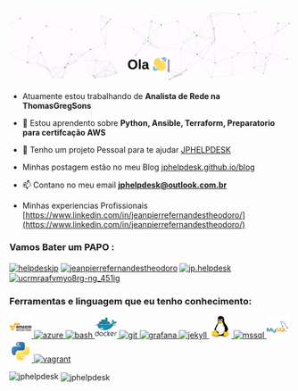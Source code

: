 
<p align="center">
  <img src="https://github.com/jphelpdesk/jphelpdesk/blob/master/assets/github.gif" alt="Oi, eu sou a Jean Pierre">
</p>

<!--
<h1 align="center">Ola 👋, Sou Jean Pierre</h1>
<h3 align="center">Profissional de Infraestrura e futuro Devops Enginner</h3>
-->

- Atuamente estou trabalhando de **Analista de Rede na ThomasGregSons**

- 🌱 Estou aprendento sobre **Python, Ansible, Terraform, Preparatorio para certifcação AWS**

- 🤝 Tenho um projeto Pessoal para te ajudar [JPHELPDESK](https://jphelpdesk.github.io/)

- Minhas postagem estão no meu Blog [jphelpdesk.github.io/blog](jphelpdesk.github.io/blog)

- 📫 Contano no meu email **jphelpdesk@outlook.com.br**

- Minhas experiencias Profissionais [https://www.linkedin.com/in/jeanpierrefernandestheodoro/](https://www.linkedin.com/in/jeanpierrefernandestheodoro/)

<h3 align="left">Vamos Bater um PAPO :</h3>
<p align="left">
<a href="https://twitter.com/helpdeskjp" target="blank"><img align="center" src="https://raw.githubusercontent.com/rahuldkjain/github-profile-readme-generator/master/src/images/icons/Social/twitter.svg" alt="helpdeskjp" height="30" width="40" /></a>
<a href="https://linkedin.com/in/jeanpierrefernandestheodoro" target="blank"><img align="center" src="https://raw.githubusercontent.com/rahuldkjain/github-profile-readme-generator/master/src/images/icons/Social/linked-in-alt.svg" alt="jeanpierrefernandestheodoro" height="30" width="40" /></a>
<a href="https://instagram.com/jp.helpdesk" target="blank"><img align="center" src="https://raw.githubusercontent.com/rahuldkjain/github-profile-readme-generator/master/src/images/icons/Social/instagram.svg" alt="jp.helpdesk" height="30" width="40" /></a>
<a href="https://www.youtube.com/c/ucrmraafvmyo8rg-ng_451ig" target="blank"><img align="center" src="https://raw.githubusercontent.com/rahuldkjain/github-profile-readme-generator/master/src/images/icons/Social/youtube.svg" alt="ucrmraafvmyo8rg-ng_451ig" height="30" width="40" /></a>
</p>

<h3 align="left">Ferramentas e linguagem que eu tenho conhecimento:</h3>
<p align="left"> <a href="https://aws.amazon.com" target="_blank" rel="noreferrer"> <img src="https://raw.githubusercontent.com/devicons/devicon/master/icons/amazonwebservices/amazonwebservices-original-wordmark.svg" alt="aws" width="40" height="40"/> </a> <a href="https://azure.microsoft.com/en-in/" target="_blank" rel="noreferrer"> <img src="https://www.vectorlogo.zone/logos/microsoft_azure/microsoft_azure-icon.svg" alt="azure" width="40" height="40"/> </a> <a href="https://www.gnu.org/software/bash/" target="_blank" rel="noreferrer"> <img src="https://www.vectorlogo.zone/logos/gnu_bash/gnu_bash-icon.svg" alt="bash" width="40" height="40"/> </a> <a href="https://www.docker.com/" target="_blank" rel="noreferrer"> <img src="https://raw.githubusercontent.com/devicons/devicon/master/icons/docker/docker-original-wordmark.svg" alt="docker" width="40" height="40"/> </a> <a href="https://git-scm.com/" target="_blank" rel="noreferrer"> <img src="https://www.vectorlogo.zone/logos/git-scm/git-scm-icon.svg" alt="git" width="40" height="40"/> </a> <a href="https://grafana.com" target="_blank" rel="noreferrer"> <img src="https://www.vectorlogo.zone/logos/grafana/grafana-icon.svg" alt="grafana" width="40" height="40"/> </a> <a href="https://jekyllrb.com/" target="_blank" rel="noreferrer"> <img src="https://www.vectorlogo.zone/logos/jekyllrb/jekyllrb-icon.svg" alt="jekyll" width="40" height="40"/> </a> <a href="https://www.linux.org/" target="_blank" rel="noreferrer"> <img src="https://raw.githubusercontent.com/devicons/devicon/master/icons/linux/linux-original.svg" alt="linux" width="40" height="40"/> </a> <a href="https://www.microsoft.com/en-us/sql-server" target="_blank" rel="noreferrer"> <img src="https://www.svgrepo.com/show/303229/microsoft-sql-server-logo.svg" alt="mssql" width="40" height="40"/> </a> <a href="https://www.mysql.com/" target="_blank" rel="noreferrer"> <img src="https://raw.githubusercontent.com/devicons/devicon/master/icons/mysql/mysql-original-wordmark.svg" alt="mysql" width="40" height="40"/> </a> <a href="https://www.python.org" target="_blank" rel="noreferrer"> <img src="https://raw.githubusercontent.com/devicons/devicon/master/icons/python/python-original.svg" alt="python" width="40" height="40"/> </a> <a href="https://www.vagrantup.com/" target="_blank" rel="noreferrer"> <img src="https://www.vectorlogo.zone/logos/vagrantup/vagrantup-icon.svg" alt="vagrant" width="40" height="40"/> </a> </p>

<p><img align="left" src="https://github-readme-stats.vercel.app/api/top-langs?username=jphelpdesk&show_icons=true&locale=en&layout=compact" alt="jphelpdesk" /></p>

<p>&nbsp;<img align="center" src="https://github-readme-stats.vercel.app/api?username=jphelpdesk&show_icons=true&locale=en" alt="jphelpdesk" /></p>

